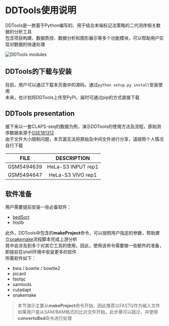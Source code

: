 # DDTools使用说明

DDTools是一款基于Python编写的、用于结合末端标记法策略的二代测序相关数据的分析工具  
包含项目构建、数据质控、数据分析和图形展示等多个功能模块，可以帮助用户实现对数据的快速处理

![DDTools modules](./figures/ddtools_modules.png)

## DDTools的下载与安装
目前，用户可以通过下载本页面中的源码，通过```python setup.py install```安装使用  
未来，也计划将DDTools上传至PyPi，届时可通过pip的方式直接下载

## DDTools presentation
接下来以一套CLAPS-seq的数据为例，演示DDTools的使用方法及流程，原始测序数据来源于[GSE181312](https://www.ncbi.nlm.nih.gov/geo/query/acc.cgi?acc=GSE181312)  
由于文件大小限制问题，本页面无法将原始及中间文件进行分享，请按照个人情况自行下载

| FILE | DESCRIPTION |
| :---: | :---: |
| GSM5494639 | HeLa-S3 INPUT rep1 |
| GSM5494647 | HeLa-S3 VIVO rep1 |

## 软件准备
用户需要提前安装一些必备软件：

+ [bedSort](http://hgdownload.cse.ucsc.edu/admin/exe/)
+ htslib

此外，DDTools中包含的**makeProject**命令，可以按照用户指定的参数，帮助建立[snakemake](https://snakemake.readthedocs.io/en/stable/)流程脚本完成上游分析  
其中会涉及到多个对其它工具的使用，因此，使用该命令需要做一些额外的准备，即提前在shell环境中安装更多的软件  
所需软件如下：

+ bwa / bowtie / bowtie2
+ picard
+ fastqc
+ samtools
+ cutadapt
+ snakemake

> 本节演示主要从**makeProject**命令开始，因此推荐以FASTQ作为输入文件
> 如果用户是从SAM/BAM格式的比对文件开始，此步骤可以跳过，并使用**convertoBed**命令进行处理

